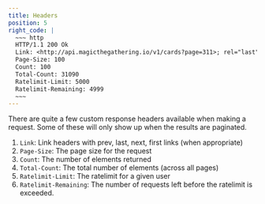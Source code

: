 ```yaml
---
title: Headers
position: 5
right_code: |
  ~~~ http
  HTTP/1.1 200 Ok
  Link: <http://api.magicthegathering.io/v1/cards?page=311>; rel="last", <http://api.magicthegathering.io/v1/cards?page=2>; rel="next"
  Page-Size: 100
  Count: 100
  Total-Count: 31090
  Ratelimit-Limit: 5000
  Ratelimit-Remaining: 4999
  ~~~
---
```


There are quite a few custom response headers available when making a request. Some of these will only show up when the results are paginated.

1. `Link`: Link headers with prev, last, next, first links (when appropriate)
2. `Page-Size`: The page size for the request
3. `Count`: The number of elements returned
4. `Total-Count`: The total number of elements (across all pages)
5. `Ratelimit-Limit`: The ratelimit for a given user
6. `Ratelimit-Remaining`: The number of requests left before the ratelimit is exceeded.